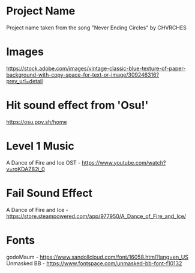# Project Name
Project name taken from the song "Never Ending Circles" by CHVRCHES

# Images
https://stock.adobe.com/images/vintage-classic-blue-texture-of-paper-background-with-copy-space-for-text-or-image/309246316?prev_url=detail

# Hit sound effect from 'Osu!'
https://osu.ppy.sh/home

# Level 1 Music
A Dance of Fire and Ice OST - https://www.youtube.com/watch?v=roKDAZ82i_0

# Fail Sound Effect
A Dance of Fire and Ice - https://store.steampowered.com/app/977950/A_Dance_of_Fire_and_Ice/

# Fonts
godoMaum - https://www.sandollcloud.com/font/16058.html?lang=en_US
Unmasked BB - https://www.fontspace.com/unmasked-bb-font-f10132